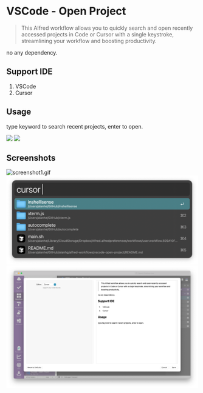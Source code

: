 # VSCode - Open Project

> This Alfred workflow allows you to quickly search and open recently accessed projects in Code or Cursor with a single keystroke, streamlining your workflow and boosting productivity.

no any dependency.

## Support IDE

1. VSCode
2. Cursor


## Usage

type keyword to search recent projects, enter to open.



[![](https://img.shields.io/badge/version-v0.4-green?style=for-the-badge)](https://img.shields.io/badge/version-v0.4-green?style=for-the-badge)
[![](https://img.shields.io/badge/download-click-blue?style=for-the-badge)](https://github.com/alanhe421/alfred-workflows/raw/master/vscode-open-project/VSCode%20-%20Open%20Project.alfredworkflow)




<!-- more -->

## Screenshots

![screenshot1.gif](screenshots/screenshot1.gif)
![screenshot1.png](screenshots/screenshot1.png)
![screenshot2.png](screenshots/screenshot2.png)
